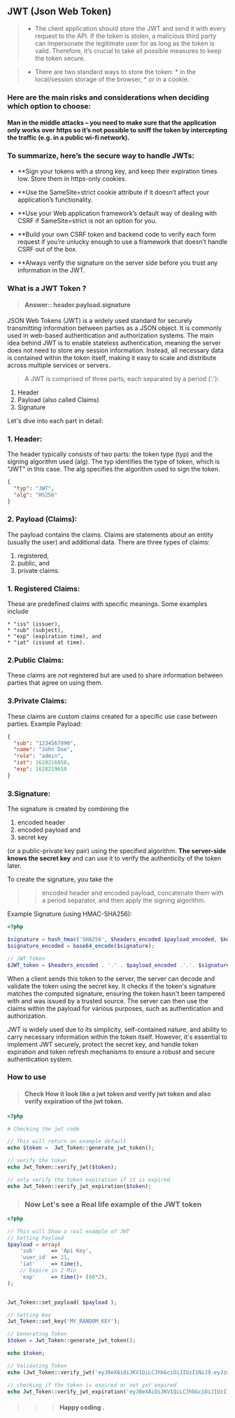 ## JWT (Json Web Token)

> * The client application should store the JWT and send it with every request to the API. If the token is stolen, a malicious third party can impersonate the legitimate user for as long as the token is valid. Therefore, it’s crucial to take all possible measures to keep the token secure.

> * There are two standard ways to store the token: 
	* in the local/session storage of the browser, 
	* or in a cookie. 

### Here are the main risks and considerations when deciding which option to choose:

#### Man in the middle attacks – you need to make sure that the application only works over https so it’s not possible to sniff the token by intercepting the traffic (e.g. in a public wi-fi network).

### To summarize, here’s the secure way to handle JWTs:

* **Sign your tokens with a strong key, and keep their expiration times low.
Store them in https-only cookies.

* **Use the SameSite=strict cookie attribute if it doesn’t affect your application’s functionality.

* **Use your Web application framework’s default way of dealing with CSRF if SameSite=strict is not an option for you.

* **Build your own CSRF token and backend code to verify each form request if you’re unlucky enough to use a framework that doesn’t handle CSRF out of the box.

* **Always verify the signature on the server side before you trust any information in the JWT.

### What is a JWT Token ?

> #### Answer:: header.payload.signature


JSON Web Tokens (JWT) is a widely used standard for securely transmitting information between parties as a JSON object. It is commonly used in web-based authentication and authorization systems. The main idea behind JWT is to enable stateless authentication, meaning the server does not need to store any session information. Instead, all necessary data is contained within the token itself, making it easy to scale and distribute across multiple services or servers.

> A JWT is comprised of three parts, each separated by a period ('.'):

1. Header
2. Payload (also called Claims)
3. Signature

Let's dive into each part in detail:

### 1. Header:
The header typically consists of two parts: the token type (typ) and the signing algorithm used (alg). The typ identifies the type of token, which is "JWT" in this case. The alg specifies the algorithm used to sign the token.

```json
{
  "typ": "JWT",
  "alg": "HS256"
}

```

### 2. Payload (Claims):
The payload contains the claims. Claims are statements about an entity (usually the user) and additional data. There are three types of claims:

1. registered, 
2. public, and 
3. private claims.


### 1. Registered Claims:
These are predefined claims with specific meanings. Some examples include 

	* "iss" (issuer), 
	* "sub" (subject), 
	* "exp" (expiration time), and 
	* "iat" (issued at time).


### 2.Public Claims: 
These claims are not registered but are used to share information between parties that agree on using them.

### 3.Private Claims: 
These claims are custom claims created for a specific use case between parties.
Example Payload:

```json
{
  "sub": "1234567890",
  "name": "John Doe",
  "role": "admin",
  "iat": 1628216058,
  "exp": 1628219658
}

```

### 3.Signature:

The signature is created by combining the 
1. encoded header
2.  encoded payload and 
3.  secret key 

(or a public-private key pair) using the specified algorithm. **The server-side knows the secret key** and can use it to verify the authenticity of the token later.

To create the signature, you take the 

>> encoded header and encoded payload, concatenate them with a period separator, and then apply the signing algorithm.

Example Signature (using HMAC-SHA256):

```php
<?php

$signature = hash_hmac('SHA256', $headers_encoded.$payload_encoded, $key);
$signature_encoded = base64_encode($signature);

// JWT Token
$JWT_token = $headers_encoded . '.' . $payload_encoded .'.'. $signature_encoded;

```

When a client sends this token to the server, the server can decode and validate the token using the secret key. It checks if the token's signature matches the computed signature, ensuring the token hasn't been tampered with and was issued by a trusted source. The server can then use the claims within the payload for various purposes, such as authentication and authorization.

JWT is widely used due to its simplicity, self-contained nature, and ability to carry necessary information within the token itself. However, it's essential to implement JWT securely, protect the secret key, and handle token expiration and token refresh mechanisms to ensure a robust and secure authentication system.

### How to use


> #### Check How it look like a jwt token and verify jwt token and also verify expiration of the jwt token.
```php
<?php

# Checking the jwt code

// This will return an example default
echo $token =  Jwt_Token::generate_jwt_token();

// verify the token
echo Jwt_Token::verify_jwt($token);

// only verify the token expiration if it is expired
echo Jwt_Token::verify_jwt_expiration($token);

```

> ### Now Let's see a Real life example of the JWT token

```php
<?php

// This will Show a real example of JWT
// Setting Payload
$payload = array(
    'sub'     => 'Api Key',
    'user_id' => 21,
    'iat'     => time(),
    // Expire in 2 Min
    'exp'     => time()+ (60*2),
);


Jwt_Token::set_payload( $payload );

// Setting Key
Jwt_Token::set_key('MY_RANDOM_KEY');

// Generating Token
$token = Jwt_Token::generate_jwt_token();

echo $token;

// Validating Token
echo (Jwt_Token::verify_jwt('eyJ0eXAiOiJKV1QiLCJhbGciOiJIUzI1NiJ9.eyJzdWIiOiJBcGkgS2V5IiwidXNlcl9pZCI6MjEsImV4cCI6MTY5MTMxODI3M30=.ODczMGNlMjA3YjZlZWIyZjk3ODE4MmJkYmU0N2I2ZjBjOGRhZGFlYzM2NDFkOTlkZGYyNWRlNjU3OTMxY2M0NQ=='));

// checking if the token is expired or not yet expired
echo Jwt_Token::verify_jwt_expiration('eyJ0eXAiOiJKV1QiLCJhbGciOiJIUzI1NiJ9.eyJzdWIiOiJBcGkgS2V5IiwidXNlcl9pZCI6MjEsImV4cCI6MTY5MTMxODI3M30=.ODczMGNlMjA3YjZlZWIyZjk3ODE4MmJkYmU0N2I2ZjBjOGRhZGFlYzM2NDFkOTlkZGYyNWRlNjU3OTMxY2M0NQ==');

```

>>> #### Happy coding .